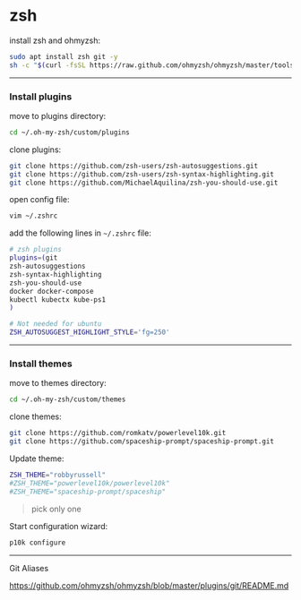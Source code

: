 # zsh

install zsh and ohmyzsh:
```bash
sudo apt install zsh git -y
sh -c "$(curl -fsSL https://raw.github.com/ohmyzsh/ohmyzsh/master/tools/install.sh)"
```

---

### Install plugins

move to plugins directory:
```bash
cd ~/.oh-my-zsh/custom/plugins
```

clone plugins:
```bash
git clone https://github.com/zsh-users/zsh-autosuggestions.git
git clone https://github.com/zsh-users/zsh-syntax-highlighting.git
git clone https://github.com/MichaelAquilina/zsh-you-should-use.git
```

open config file:
```bash
vim ~/.zshrc
```

add the following lines in `~/.zshrc` file:
```bash
# zsh plugins
plugins=(git
zsh-autosuggestions
zsh-syntax-highlighting
zsh-you-should-use
docker docker-compose
kubectl kubectx kube-ps1
)

# Not needed for ubuntu
ZSH_AUTOSUGGEST_HIGHLIGHT_STYLE='fg=250'
```

---

### Install themes

move to themes directory:
```bash
cd ~/.oh-my-zsh/custom/themes
```

clone themes:
```bash
git clone https://github.com/romkatv/powerlevel10k.git
git clone https://github.com/spaceship-prompt/spaceship-prompt.git
```

Update theme:
```bash
ZSH_THEME="robbyrussell"
#ZSH_THEME="powerlevel10k/powerlevel10k"
#ZSH_THEME="spaceship-prompt/spaceship"
```
> pick only one

Start configuration wizard:
```bash
p10k configure
```

---

Git Aliases

https://github.com/ohmyzsh/ohmyzsh/blob/master/plugins/git/README.md

